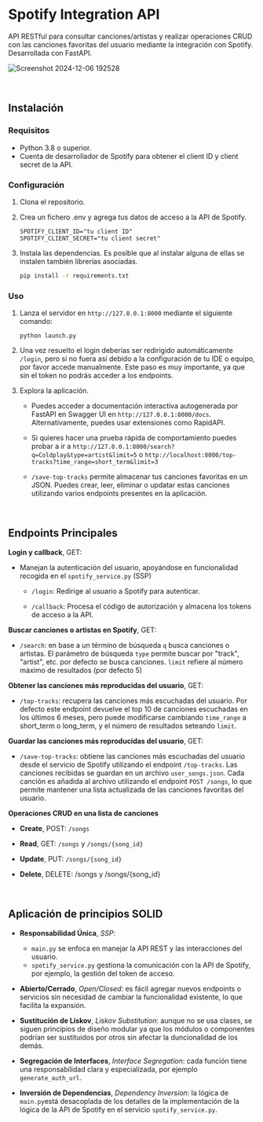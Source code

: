 # Spotify Integration API

API RESTful para consultar canciones/artistas y realizar operaciones CRUD con las canciones favoritas del usuario mediante la integración con Spotify. Desarrollada con FastAPI.

![Screenshot 2024-12-06 192528](https://github.com/user-attachments/assets/5ef2576b-5d35-48f1-b6d0-aefbe5f13339)

&nbsp;

## Instalación

### Requisitos
- Python 3.8 o superior.
- Cuenta de desarrollador de Spotify para obtener el client ID y client secret de la API.

### Configuración
1. Clona el repositorio.
2. Crea un fichero .env y agrega tus datos de acceso a la API de Spotify.
   
   ```
   SPOTIFY_CLIENT_ID="tu client ID"
   SPOTIFY_CLIENT_SECRET="tu client secret"
   ```
3. Instala las dependencias. Es posible que al instalar alguna de ellas se instalen también librerías asociadas.

   ```bash
   pip install -r requirements.txt
   
### Uso

1. Lanza el servidor en `http://127.0.0.1:8000` mediante el siguiente comando:
   ```
   python launch.py
   ```
2. Una vez resuelto el login deberías ser redirigido automáticamente `/login`, pero si no fuera así debido a la configuración de tu IDE o equipo, por favor accede manualmente. Este paso es muy importante, ya que sin el token no podrás acceder a los endpoints.

3. Explora la aplicación.

   - Puedes acceder a documentación interactiva autogenerada por FastAPI en Swagger UI en `http://127.0.0.1:8000/docs`. Alternativamente, puedes usar extensiones como RapidAPI.
   
   - Si quieres hacer una prueba rápida de comportamiento puedes probar a ir a `http://127.0.0.1:8000/search?q=Coldplay&type=artist&limit=5` o `http://localhost:8000/top-tracks?time_range=short_term&limit=3`
   
   - `/save-top-tracks` permite almacenar tus canciones favoritas en un JSON. Puedes crear, leer, eliminar o updatar estas canciones utilizando varios endpoints presentes en la aplicación.
   
&nbsp;

## Endpoints Principales

**Login y callback**, GET:
    
*   Manejan la autenticación del usuario, apoyándose en funcionalidad recogida en el `spotify_service.py` (SSP)
    
    *   `/login`: Redirige al usuario a Spotify para autenticar.
        
    *   `/callback`: Procesa el código de autorización y almacena los tokens de acceso a la API.

**Buscar canciones o artistas en Spotify**, GET:

*   `/search`: en base a un término de búsqueda `q` busca canciones o artistas. El parámetro de búsqueda `type` permite buscar por "track", "artist", etc. por defecto se busca canciones. `limit` refiere al número máximo de resultados (por defecto 5)
    

**Obtener las canciones más reproducidas del usuario**, GET:
    
*   `/top-tracks`: recupera las canciones más escuchadas del usuario. Por defecto este endpoint devuelve el top 10 de canciones escuchadas en los últimos 6 meses, pero puede modificarse cambiando `time_range` a short\_term o long\_term, y el número de resultados seteando `limit`.


**Guardar las canciones más reproducidas del usuario**, GET:

*   `/save-top-tracks`: obtiene las canciones más escuchadas del usuario desde el servicio de Spotify utilizando el endpoint `/top-tracks`. Las canciones recibidas se guardan en un archivo `user_songs.json`. Cada canción es añadida al archivo utilizando el endpoint `POST /songs`, lo que permite mantener una lista actualizada de las canciones favoritas del usuario.

**Operaciones CRUD en una lista de canciones**

*   **Create**, POST: `/songs`

*   **Read**, GET:  `/songs` y `/songs/{song_id}`

*   **Update**, PUT: `/songs/{song_id}`

*   **Delete**, DELETE: /songs y /songs/{song_id}

&nbsp;

## Aplicación de principios SOLID 

- **Responsabilidad Única**, _SSP_:  
   - `main.py` se enfoca en manejar la API REST y las interacciones del usuario.
   - `spotify_service.py` gestiona la comunicación con la API de Spotify, por ejemplo, la gestión del token de acceso.

- **Abierto/Cerrado**, _Open/Closed_: es fácil agregar nuevos endpoints o servicios sin necesidad de cambiar la funcionalidad existente, lo que facilita la expansión.

- **Sustitución de Liskov**, _Liskov Substitution_: aunque no se usa clases, se siguen principios de diseño modular ya que los módulos o componentes podrían ser sustituidos por otros sin afectar la duncionalidad de los demás.

- **Segregación de Interfaces**, _Interface Segregation_: cada función tiene una responsabilidad clara y especializada, por ejemplo `generate_auth_url`.

- **Inversión de Dependencias**, _Dependency Inversion_: la lógica de `main.py`está desacoplada de los detalles de la implementación de la lógica de la API de Spotify en el servicio `spotify_service.py`.


